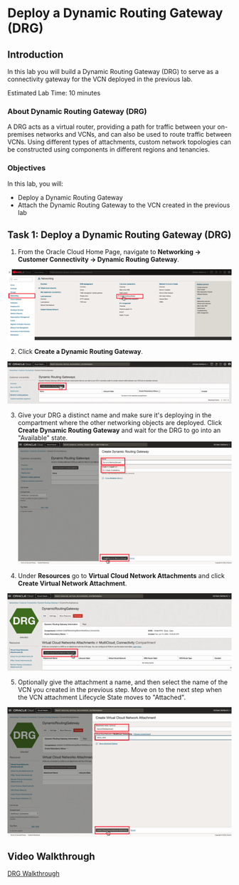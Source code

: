 # Deploy a Dynamic Routing Gateway (DRG)

## Introduction

In this lab you will build a Dynamic Routing Gateway (DRG) to serve as a connectivity gateway for the VCN deployed in the previous lab.

Estimated Lab Time: 10 minutes

### About Dynamic Routing Gateway (DRG)

A DRG acts as a virtual router, providing a path for traffic between your on-premises networks and VCNs, and can also be used to route traffic between VCNs. Using different types of attachments, custom network topologies can be constructed using components in different regions and tenancies.

### Objectives

In this lab, you will:

* Deploy a Dynamic Routing Gateway
* Attach the Dynamic Routing Gateway to the VCN created in the previous lab

## Task 1: Deploy a Dynamic Routing Gateway (DRG)

1. From the Oracle Cloud Home Page, navigate to **Networking -> Customer Connectivity -> Dynamic Routing Gateway**.

  ![DRG Navigation](images/drg-1.png)

2. Click **Create a Dynamic Routing Gateway**.

  ![DRG Navigation](images/drg-2.png)

3. Give your DRG a distinct name and make sure it's deploying in the compartment where the other networking objects are deployed. Click **Create Dynamic Routing Gateway** and wait for the DRG to go into an "Available" state.
  ![DRG Create](images/drg-3.png)

4. Under **Resources** go to **Virtual Cloud Network Attachments** and click **Create Virtual Network Attachment**.

  ![Attach VCN to DRG](images/drg-4.png)

5. Optionally give the attachment a name, and then select the name of the VCN you created in the previous step. Move on to the next step when the VCN attachment Lifecycle State moves to "Attached".

  ![Verify VCN Attachment](images/drg-5.png)

## Video Walkthrough

[DRG Walkthrough](youtube:PwcLY9fmU3k:large)